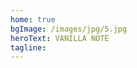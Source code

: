 ```yaml
---
home: true
bgImage: /images/jpg/5.jpg
heroText: VANILLA NOTE
tagline:
---
```


<style>
.hero {
  padding: 0 0 !important;
}
.overlay {
  align-items: center;
  justify-content: center;
  height:100%;
  width:100%;
  background: rgba(0, 0, 0, 0.5);
  display: flex;
  padding: 0 20px;
}
</style>

<script>
export default {
  props: ['slot-key'],
  mounted () {
    function getRandomBgImage() {
      function getRandomInt(min, max) {
        min = Math.ceil(min);
        max = Math.floor(max);
        return Math.floor(Math.random() * (max - min) + min); //The maximum is exclusive and the minimum is inclusive
      }
      let index = getRandomInt(1, 10);
      return "url(/images/jpg/" + index + ".jpg)";
    };
    document.getElementsByClassName("hero")[0].style.backgroundImage = getRandomBgImage()
  }
}
</script>
